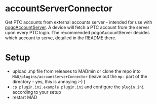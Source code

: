 # accountServerConnector

Get PTC accounts from external accounts server - intended for use with [pogoAccountServer](https://github.com/crhbetz/pogoAccountServer).
A device will fetch a PTC account from the server upon every PTC login. The recommended pogoAccountServer decides which account to serve, detailed in the README there.

# Setup

* upload .mp file from releases to MADmin or clone the repo into `MAD/plugins/accountServerConnector` (leave out the `mp-` part of the directory - yes,
this is annoying :-) )
* `cp plugin.ini.example plugin.ini` and configure the `plugin.ini` according to your setup
* restart MAD
